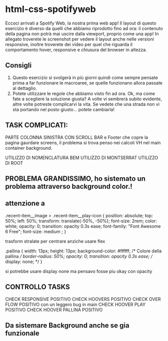 # html-css-spotifyweb

Eccoci arrivati a Spotify Web, la nostra prima web app!
Il layout di questo esercizio è diverso da quelli che abbiamo riprodotto fino ad ora: il contenuto della pagina non potrà mai uscire dalla viewport, proprio come una app!
In allegato troverete le screenshot per vedere il layout anche nelle versioni responsive, inoltre troverete dei video per quel che riguarda il comportamento hover, responsive e chiusura del browser in altezza.

## Consigli
1. Questo esercizio si svolgerà in più giorni quindi come sempre pensate prima a far funzionare le macroaree, se quelle funzionano allora passate al dettaglio.
2. Potete utilizzare le regole che abbiamo visto fin ad ora. Ok, ma come fate a scegliere la soluzione giusta? A volte vi sembrerà subito evidente, altre volte potreste complicarvi la vita. Se vedete che una strada non vi sta portando nel posto giusto... potete cambiarla!


## TASK COMPLICATI:
PARTE COLONNA SINISTRA CON SCROLL BAR e Footer che copre la  pagina gaurdare screens, il problema si trova penso nei calcoli VH nel main container background.

UTILIZZO DI NOMENCLATURA BEM UTILIZZO DI MONTSERRAT 
UTILIZZO DI ROOT 
## PROBLEMA GRANDISSIMO, ho sistemato un problema attraverso background color.!


## attenzione a 
.recent-item__image > .recent-item__play-icon {
    position: absolute;
    top: 50%;
    left: 50%;
    transform: translate(-50%, -50%);
    font-size: 2rem;
    color: white;
    opacity: 0;
    transition: opacity 0.3s ease;
    font-family: "Font Awesome 6 Free";
    font-size: medium ;
}

trasform stralate per centrare anziche usare flex

.pallina {
    width: 13px;
    height: 13px;
    background-color: #ffffff; /* Colore della pallina */
    border-radius: 50%; 
    opacity: 0;
    transition: opacity 0.3s ease;
    /* display: none; */
}

si potrebbe usare display none ma pensavo fosse piu okay con opacity

## CONTROLLO TASKS

CHECK RESPONSIVE POSITIVO
CHECK HOOVERS POSITIVO
CHECK OVER FLOW POSITIVO con un leggero bug in main
CHECK HOOVER PLAY POSITIVO
CHECK HOOVER PALLINA POSITIVO

## Da sistemare Background anche se gia funzionale



